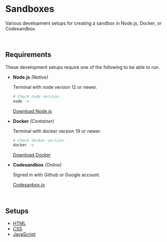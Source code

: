 # Sandboxes

Various development setups for creating a sandbox in Node.js, Docker, or Codesandbox.

<br>

## Requirements

These development setups require one of the following to be able to run.

* **Node.js** _(Native)_

  Terminal with node version 12 or newer.

  ```bash
  # Check node version.
  node -v
  ```

  [Download Node.js](https://nodejs.org/en/download/)

* **Docker** _(Container)_

  Terminal with docker version 19 or newer.

  ```bash
  # Check docker version.
  docker -v
  ```

  [Download Docker](https://docs.docker.com/engine/install/)

* **Codesandbox** _(Online)_

  Signed in with Github or Google account.

  [Codesanbox.io](https://codesandbox.io/signin)

<br>

## Setups

* [HTML](./html/README.md)
* [CSS](./css/README.md)
* [JavaScript](./javascript/README.md)

<br>
